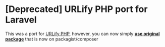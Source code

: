 # [Deprecated] URLify PHP port for Laravel

This was a port for [URLify PHP](https://github.com/jbroadway/urlify), however, you can now simply **[use original package](https://github.com/jbroadway/urlify)** that is now on packagist/composer
